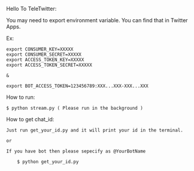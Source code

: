 Hello To TeleTwitter:

You may need to export environment variable. You can find that in Twitter Apps.

Ex:

    export CONSUMER_KEY=XXXXX
    export CONSUMER_SECRET=XXXXX
    export ACCESS_TOKEN_KEY=XXXXX
    export ACCESS_TOKEN_SECRET=XXXXX

    &

    export BOT_ACCESS_TOKEN=123456789:XXX...XXX-XXX...XXX

How to run:

    $ python stream.py ( Please run in the background )

How to get chat_id:

    Just run get_your_id.py and it will print your id in the terminal.

    or 

    If you have bot then please sepecify as @YourBotName
    
        $ python get_your_id.py
